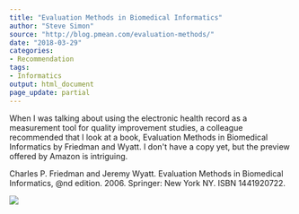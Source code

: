 ```yaml
---
title: "Evaluation Methods in Biomedical Informatics"
author: "Steve Simon"
source: "http://blog.pmean.com/evaluation-methods/"
date: "2018-03-29"
categories:
- Recommendation
tags:
- Informatics
output: html_document
page_update: partial
---
```


When I was talking about using the electronic health record as a
measurement tool for quality improvement studies, a colleague
recommended that I look at a book, Evaluation Methods in Biomedical
Informatics by Friedman and Wyatt. I don't have a copy yet, but the
preview offered by Amazon is intriguing.

<!---More--->

Charles P. Friedman and Jeremy Wyatt. Evaluation Methods in Biomedical
Informatics, @nd edition. 2006. Springer: New York NY. ISBN 1441920722.

![](http://www.pmean.com/new-images/18/evaluation-methods01.png)




